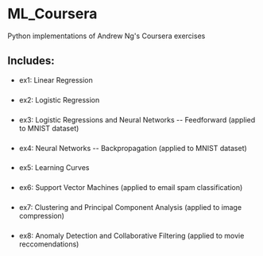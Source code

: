 # ML_Coursera
Python implementations of Andrew Ng's Coursera exercises

## Includes:
  * ex1: Linear Regression
  ###
  * ex2: Logistic Regression
  ###
  * ex3: Logistic Regressions and Neural Networks -- Feedforward (applied to MNIST dataset)
  ###
  * ex4: Neural Networks -- Backpropagation (applied to MNIST dataset)
  ###
  * ex5: Learning Curves
  ###
  * ex6: Support Vector Machines (applied to email spam classification)
  ###
  * ex7: Clustering and Principal Component Analysis (applied to image compression)
  ###
  * ex8: Anomaly Detection and Collaborative Filtering (applied to movie reccomendations)

